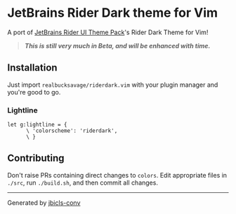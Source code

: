 # JetBrains Rider Dark theme for Vim
A port of [JetBrains Rider UI Theme Pack](https://plugins.jetbrains.com/plugin/13883-rider-ui-theme-pack)'s Rider Dark Theme for Vim!

> ***This is still very much in Beta, and will be enhanced with time.***

## Installation

Just import `realbucksavage/riderdark.vim` with your plugin manager and you're good to go.

### Lightline

```vim
let g:lightline = {
      \ 'colorscheme': 'riderdark',
      \ }
```

## Contributing

Don't raise PRs containing direct changes to `colors`. Edit appropriate files in `./src`, run `./build.sh`, and then commit all changes.

---

Generated by [jbicls-conv](https://github.com/realbucksavage/jbicls-conv)

